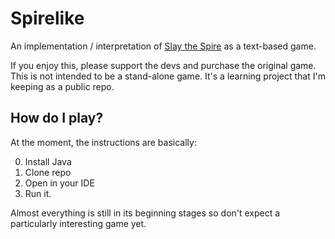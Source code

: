 # Spirelike

An implementation / interpretation of [Slay the
Spire](https://store.steampowered.com/app/646570/Slay_the_Spire/) as
a text-based game.

If you enjoy this, please support the devs and purchase the original game. This
is not intended to be a stand-alone game. It's a learning project that I'm
keeping as a public repo.

## How do I play?

At the moment, the instructions are basically:

0. Install Java
1. Clone repo
2. Open in your IDE
3. Run it.

Almost everything is still in its beginning stages so don't expect
a particularly interesting game yet.
